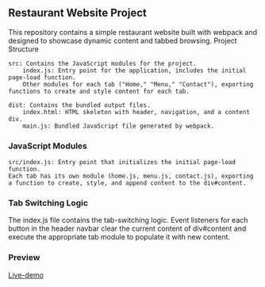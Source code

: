 ## Restaurant Website Project

This repository contains a simple restaurant website built with webpack and designed to showcase dynamic content and tabbed browsing.
Project Structure

    src: Contains the JavaScript modules for the project.
        index.js: Entry point for the application, includes the initial page-load function.
        Other modules for each tab ("Home," "Menu," "Contact"), exporting functions to create and style content for each tab.

    dist: Contains the bundled output files.
        index.html: HTML skeleton with header, navigation, and a content div.
        main.js: Bundled JavaScript file generated by webpack.


### JavaScript Modules

    src/index.js: Entry point that initializes the initial page-load function.
    Each tab has its own module (home.js, menu.js, contact.js), exporting a function to create, style, and append content to the div#content.

### Tab Switching Logic

The index.js file contains the tab-switching logic. Event listeners for each button in the header navbar clear the current content of div#content and execute the appropriate tab module to populate it with new content.
### Preview

[Live-demo](https://facu18xk.github.io/odin-restaurtant/)
